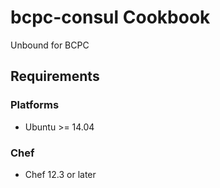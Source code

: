 # bcpc-consul Cookbook

Unbound for BCPC

## Requirements

### Platforms

- Ubuntu >= 14.04

### Chef

- Chef 12.3 or later
